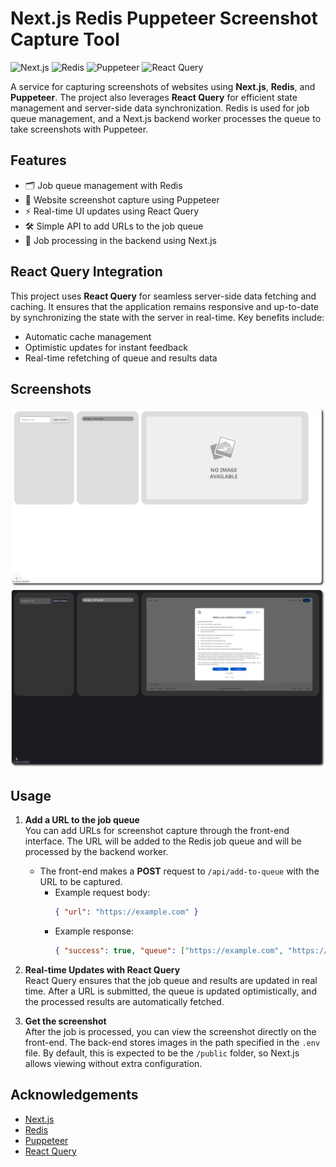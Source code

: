 # Next.js Redis Puppeteer Screenshot Capture Tool

![Next.js](https://img.shields.io/badge/Next.js-000000?style=for-the-badge&logo=next.js&logoColor=white) 
![Redis](https://img.shields.io/badge/Redis-D10000?style=for-the-badge&logo=redis&logoColor=white) 
![Puppeteer](https://img.shields.io/badge/Puppeteer-1B1D24?style=for-the-badge&logo=puppeteer&logoColor=white)
![React Query](https://img.shields.io/badge/React%20Query-FF4154?style=for-the-badge&logo=react-query&logoColor=white)

A service for capturing screenshots of websites using **Next.js**, **Redis**, and **Puppeteer**. The project also leverages **React Query** for efficient state management and server-side data synchronization. Redis is used for job queue management, and a Next.js backend worker processes the queue to take screenshots with Puppeteer.

## Features

- 🗂️ Job queue management with Redis
- 📸 Website screenshot capture using Puppeteer
- ⚡ Real-time UI updates using React Query
- 🛠️ Simple API to add URLs to the job queue
- 🔄 Job processing in the backend using Next.js

## React Query Integration

This project uses **React Query** for seamless server-side data fetching and caching. It ensures that the application remains responsive and up-to-date by synchronizing the state with the server in real-time. Key benefits include:

- Automatic cache management
- Optimistic updates for instant feedback
- Real-time refetching of queue and results data

## Screenshots

![Light Mode](./screenshots/light_mode.png)
![Dark Mode](./screenshots/dark_mode.png)

## Usage

1. **Add a URL to the job queue**  
   You can add URLs for screenshot capture through the front-end interface. The URL will be added to the Redis job queue and will be processed by the backend worker.

   - The front-end makes a **POST** request to `/api/add-to-queue` with the URL to be captured. 
     - Example request body:  
       ```json
       { "url": "https://example.com" }
       ```
     - Example response:  
       ```json
       { "success": true, "queue": ["https://example.com", "https://earlier.example.com"] }
       ```

2. **Real-time Updates with React Query**  
   React Query ensures that the job queue and results are updated in real time. After a URL is submitted, the queue is updated optimistically, and the processed results are automatically fetched.

3. **Get the screenshot**  
   After the job is processed, you can view the screenshot directly on the front-end. The back-end stores images in the path specified in the `.env` file. By default, this is expected to be the `/public` folder, so Next.js allows viewing without extra configuration.

## Acknowledgements

- [Next.js](https://nextjs.org/)
- [Redis](https://redis.io/)
- [Puppeteer](https://pptr.dev/)
- [React Query](https://react-query.tanstack.com/)
